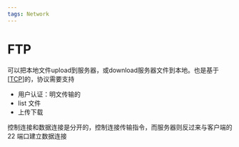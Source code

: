 ```yaml
---
tags: Network
---
```

# FTP

可以把本地文件upload到服务器，或download服务器文件到本地。也是基于[[TCP]]的，协议需要支持

- 用户认证：明文传输的
- list 文件
- 上传下载

控制连接和数据连接是分开的，控制连接传输指令，而服务器则反过来与客户端的 22 端口建立数据连接

[//begin]: # "Autogenerated link references for markdown compatibility"
[TCP]: ../transport/TCP.md "TCP"
[//end]: # "Autogenerated link references"
